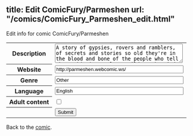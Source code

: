 title: Edit ComicFury/Parmeshen
url: "/comics/ComicFury_Parmeshen_edit.html"
---
Edit info for comic ComicFury/Parmeshen

<form name="comic" action="http://gaepostmail.appspot.com/comic/" method="post">
<table class="comicinfo">
<tr>
<th>Description</th><td><textarea name="description" cols="40" rows="3">A story of gypsies, rovers and ramblers, of secrets and stories so old they're in the blood and bone of the people who tell them. This is a tale as wild as the wind and the roads. Come, and learn where it leads.</textarea></td>
</tr>
<tr>
<th>Website</th><td><input type="text" name="url" value="http://parmeshen.webcomic.ws/" size="40"/></td>
</tr>
<tr>
<th>Genre</th><td><input type="text" name="genre" value="Other" size="40"/></td>
</tr>
<tr>
<th>Language</th><td><input type="text" name="language" value="English" size="40"/></td>
</tr>
<tr>
<th>Adult content</th><td><input type="checkbox" name="adult" value="adult" /></td>
</tr>
<tr>
<th></th><td>
<input type="hidden" name="comic" value="ComicFury_Parmeshen" />
<input type="submit" name="submit" value="Submit" />
</td>
</tr>
</table>
</form>

Back to the [comic](ComicFury_Parmeshen.html).
